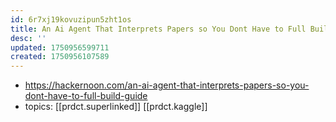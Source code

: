 ```yaml
---
id: 6r7xj19kovuzipun5zht1os
title: An Ai Agent That Interprets Papers so You Dont Have to Full Build Guide
desc: ''
updated: 1750956599711
created: 1750956107589
---
```


- https://hackernoon.com/an-ai-agent-that-interprets-papers-so-you-dont-have-to-full-build-guide
- topics: [[prdct.superlinked]] [[prdct.kaggle]]